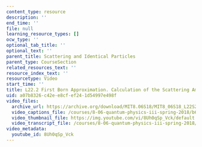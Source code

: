 ```yaml
---
content_type: resource
description: ''
end_time: ''
file: null
learning_resource_types: []
ocw_type: ''
optional_tab_title: ''
optional_text: ''
parent_title: Scattering and Identical Particles
parent_type: CourseSection
related_resources_text: ''
resource_index_text: ''
resourcetype: Video
start_time: ''
title: L22.2 First Born Approximation. Calculation of the Scattering Amplitude
uid: a07b8326-c42e-e8cf-ef24-1d54997e498f
video_files:
  archive_url: https://archive.org/download/MIT8.06S18/MIT8_06S18_L22S2_300k.mp4
  video_captions_file: /courses/8-06-quantum-physics-iii-spring-2018/b62616e3b777522cb0370c932b36f041_8Uh0qSp_Vck.vtt
  video_thumbnail_file: https://img.youtube.com/vi/8Uh0qSp_Vck/default.jpg
  video_transcript_file: /courses/8-06-quantum-physics-iii-spring-2018/68b738a9c0a79f31fac1f73c20d0de62_8Uh0qSp_Vck.pdf
video_metadata:
  youtube_id: 8Uh0qSp_Vck
---
```


